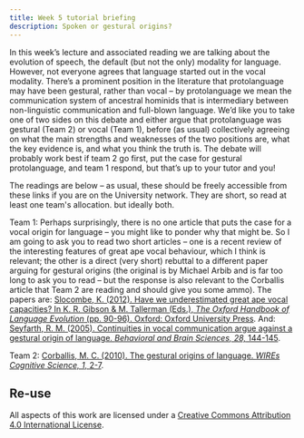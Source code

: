 ```yaml
---
title: Week 5 tutorial briefing
description: Spoken or gestural origins?
---
```


In this week’s lecture and associated reading we are talking about the evolution of speech, the default (but not the only) modality for language. However, not everyone agrees that language started out in the vocal modality. There’s a prominent position in the literature that protolanguage may have been gestural, rather than vocal – by protolanguage we mean the communication system of ancestral hominids that is intermediary between non-linguistic communication and full-blown language. We’d like you to take one of two sides on this debate and either argue that protolanguage was gestural (Team 2) or vocal (Team 1), before (as usual) collectively agreeing on what the main strengths and weaknesses of the two positions are, what the key evidence is, and what you think the truth is. The debate will probably work best if team 2 go first, put the case for gestural protolanguage, and team 1 respond, but that’s up to your tutor and you!

The readings are below – as usual, these should be freely accessible from these links if you are on the University network. They are short, so read at least one team's allocation. but ideally both.

Team 1: Perhaps surprisingly, there is no one article that puts the case for a vocal origin for language – you might like to ponder why that might be. So I am going to ask you to read two short articles – one is a recent review of the interesting features of great ape vocal behaviour, which I think is relevant; the other is a direct (very short) rebuttal to a different paper arguing for gestural origins (the original is by Michael Arbib and is far too long to ask you to read – but the response is also relevant to the Corballis article that Team 2 are reading and should give you some ammo). The papers are: [Slocombe, K. (2012). Have we underestimated great ape vocal capacities? In K. R. Gibson & M. Tallerman (Eds.), <i>The Oxford Handbook of Language Evolution</i> (pp. 90-96). Oxford: Oxford University Press](http://www.oxfordhandbooks.com/view/10.1093/oxfordhb/9780199541119.001.0001/oxfordhb-9780199541119-e-7). And: [Seyfarth, R. M. (2005). Continuities in vocal communication argue against a gestural origin of language. <i>Behavioral and Brain Sciences, 28,</i> 144-145](papers/seyfarth_commentary.pdf).

Team 2: [Corballis, M. C. (2010). The gestural origins of language. <i>WIREs Cognitive Science, 1, </i> 2-7](http://onlinelibrary.wiley.com/doi/10.1002/wcs.2/full).

## Re-use

All aspects of this work are licensed under a [Creative Commons Attribution 4.0 International License](http://creativecommons.org/licenses/by/4.0/).

